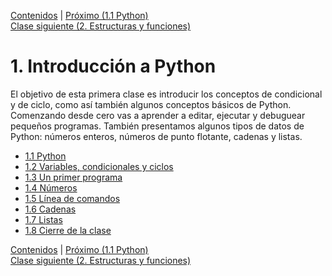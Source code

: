 [Contenidos](../Contenidos.md) \| [Próximo (1.1 Python)](01_Python.md)  
[Clase siguiente (2. Estructuras y funciones)](../02_Estructuras_y_Funciones/00_Resumen.md)

# 1. Introducción a Python

El objetivo de esta primera clase es introducir los conceptos de condicional y de ciclo, como así también algunos conceptos básicos de Python. Comenzando desde cero vas a aprender a editar, ejecutar y debuguear pequeños programas. También presentamos algunos tipos de datos de Python: números enteros, números de punto flotante, cadenas y listas.

- [1.1 Python](01_Python.md)
- [1.2 Variables, condicionales y ciclos](02_Condicionales_Ciclos.md)
- [1.3 Un primer programa](03_Hello_world.md)
- [1.4 Números](04_Numeros.md)
- [1.5 Línea de comandos](05_Lineas_de_Comandos.md)
- [1.6 Cadenas](06_Strings.md)
- [1.7 Listas](07_Listas.md)
- [1.8 Cierre de la clase](08_Cierre.md)

[Contenidos](../Contenidos.md) \| [Próximo (1.1 Python)](01_Python.md)  
[Clase siguiente (2. Estructuras y funciones)](../02_Estructuras_y_Funciones/00_Resumen.md)
